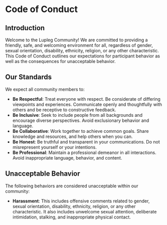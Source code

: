 # Code of Conduct

## Introduction

Welcome to the Lupleg Community! We are committed to providing a friendly, safe, and welcoming environment for all, regardless of gender, sexual orientation, disability, ethnicity, religion, or any other characteristic. This Code of Conduct outlines our expectations for participant behavior as well as the consequences for unacceptable behavior.

## Our Standards

We expect all community members to:

- **Be Respectful**: Treat everyone with respect. Be considerate of differing viewpoints and experiences. Communicate openly and thoughtfully with others and be receptive to constructive feedback.
- **Be Inclusive**: Seek to include people from all backgrounds and encourage diverse perspectives. Avoid exclusionary behavior and language.
- **Be Collaborative**: Work together to achieve common goals. Share knowledge and resources, and help others when you can.
- **Be Honest**: Be truthful and transparent in your communications. Do not misrepresent yourself or your intentions.
- **Be Professional**: Maintain a professional demeanor in all interactions. Avoid inappropriate language, behavior, and content.

## Unacceptable Behavior

The following behaviors are considered unacceptable within our community:

- **Harassment**: This includes offensive comments related to gender, sexual orientation, disability, ethnicity, religion, or any other characteristic. It also includes unwelcome sexual attention, deliberate intimidation, stalking, and inappropriate physical contact.
